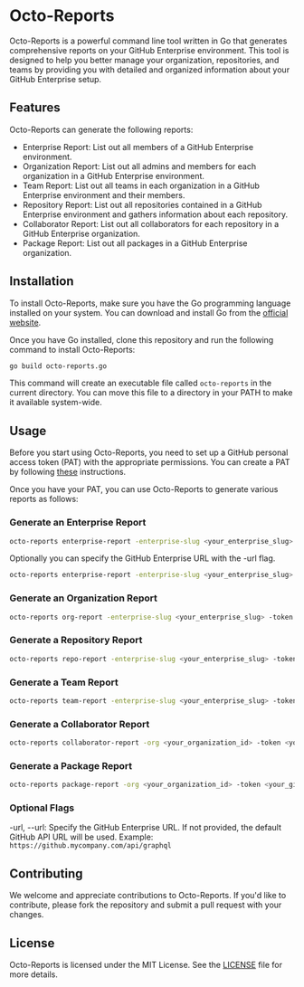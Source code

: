 # Octo-Reports
 Octo-Reports is a powerful command line tool written in Go that generates comprehensive reports on your GitHub Enterprise environment. This tool is designed to help you better manage your organization, repositories, and teams by providing you with detailed and organized information about your GitHub Enterprise setup.

## Features
Octo-Reports can generate the following reports:

* Enterprise Report: List out all members of a GitHub Enterprise environment.
* Organization Report: List out all admins and members for each organization in a GitHub Enterprise environment.
* Team Report: List out all teams in each organization in a GitHub Enterprise environment and their members.
* Repository Report: List out all repositories contained in a GitHub Enterprise environment and gathers information about each repository.
* Collaborator Report: List out all collaborators for each repository in a GitHub Enterprise organization.
* Package Report: List out all packages in a GitHub Enterprise organization.

## Installation
To install Octo-Reports, make sure you have the Go programming language installed on your system. You can download and install Go from the [official website](https://go.dev/doc/install).

Once you have Go installed, clone this repository and run the following command to install Octo-Reports:

```bash
go build octo-reports.go
```
This command will create an executable file called `octo-reports` in the current directory. You can move this file to a directory in your PATH to make it available system-wide.

## Usage
Before you start using Octo-Reports, you need to set up a GitHub personal access token (PAT) with the appropriate permissions. You can create a PAT by following [these](https://docs.github.com/en/enterprise-cloud@latest/authentication/keeping-your-account-and-data-secure/creating-a-personal-access-token) instructions.

Once you have your PAT, you can use Octo-Reports to generate various reports as follows:

### Generate an Enterprise Report

```bash
octo-reports enterprise-report -enterprise-slug <your_enterprise_slug> -token <your_github_pat>
```

Optionally you can specify the GitHub Enterprise URL with the -url flag.

```bash
octo-reports enterprise-report -enterprise-slug <your_enterprise_slug> -token <your_github_pat> -url <your_github_enterprise_url>
```

### Generate an Organization Report

```bash
octo-reports org-report -enterprise-slug <your_enterprise_slug> -token <your_github_pat>
```

### Generate a Repository Report

```bash
octo-reports repo-report -enterprise-slug <your_enterprise_slug> -token <your_github_pat>
```

### Generate a Team Report

```bash
octo-reports team-report -enterprise-slug <your_enterprise_slug> -token <your_github_pat>
```

### Generate a Collaborator Report

```bash
octo-reports collaborator-report -org <your_organization_id> -token <your_github_pat>
```

### Generate a Package Report

```bash
octo-reports package-report -org <your_organization_id> -token <your_github_pat>
```

### Optional Flags
-url, --url: Specify the GitHub Enterprise URL. If not provided, the default GitHub API URL will be used. Example: `https://github.mycompany.com/api/graphql`

## Contributing
We welcome and appreciate contributions to Octo-Reports. If you'd like to contribute, please fork the repository and submit a pull request with your changes.

## License
Octo-Reports is licensed under the MIT License. See the [LICENSE](LICENSE) file for more details.

